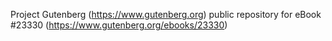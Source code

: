 Project Gutenberg (https://www.gutenberg.org) public repository for eBook #23330 (https://www.gutenberg.org/ebooks/23330)
